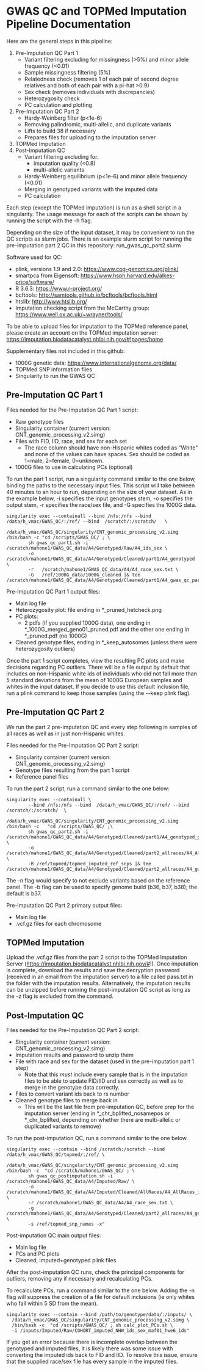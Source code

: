 # GWAS QC and TOPMed Imputation Pipeline Documentation

Here are the general steps in this pipeline:
1. Pre-Imputation QC Part 1
   - Variant filtering excluding for missingness (>5%) and minor allele frequency (<0.01)
   - Sample missingness filtering (5%)
   - Relatedness check (removes 1 of each pair of second degree relatives and both of each pair with a pi-hat >0.9)
   - Sex check (removes individuals with discrepancies)
   - Heterozygosity check
   - PC calculation and plotting
2. Pre-Imputation QC Part 2
   - Hardy-Weinberg filter (p<1e-6)
   - Removing palindromic, multi-allelic, and duplicate variants
   - Lifts to build 38 if necessary
   - Prepares files for uploading to the imputation server
3. TOPMed Imputation
4. Post-Imputation QC
   - Variant filtering excluding for.
      - imputation quality (<0.8)
      - multi-allelic variants
   - Hardy-Weinberg equilibrium (p<1e-6) and minor allele frequency (<0.01)
   - Merging in genotyped variants with the imputed data
   - PC calculation


Each step (except the TOPMed imputation) is run as a shell script in a singularity. The usage message for each of the scripts can be shown by running the script with the -h flag.

Depending on the size of the input dataset, it may be convenient to run the QC scripts as slurm jobs. There is an example slurm script for running the pre-imputation part 2 QC in this repository: run_gwas_qc_part2.slurm

Software used for QC:
- plink, versions 1.9 and 2.0: https://www.cog-genomics.org/plink/
- smartpca from Eigensoft: https://www.hsph.harvard.edu/alkes-price/software/
- R 3.6.3: https://www.r-project.org/
- bcftools: http://samtools.github.io/bcftools/bcftools.html
- htslib: http://www.htslib.org/
- Imputation checking script from the McCarthy group: https://www.well.ox.ac.uk/~wrayner/tools/

To be able to upload files for imputation to the TOPMed reference panel, please create an account on the TOPMed imputation server: https://imputation.biodatacatalyst.nhlbi.nih.gov/#!pages/home

Supplementary files not included in this github:
- 1000G genetic data: https://www.internationalgenome.org/data/
- TOPMed SNP information files
- Singularity to run the GWAS QC

## Pre-Imputation QC Part 1

Files needed for the Pre-Imputation QC Part 1 script:
- Raw genotype files
- Singularity container (current version: CNT_genomic_processing_v2.simg)
- Files with FID, IID, race, and sex for each set
  - The race column should have non-Hispanic whites coded as "White" and none of the values can have spaces. Sex should be coded as 1=male, 2=female, 0=unknown.
- 1000G files to use in calculating PCs (optional)


To run the part 1 script, run a singularity command similar to the one below, binding the paths to the necessary input files. This script will take between 40 minutes to an hour to run, depending on the size of your dataset. As in the example below, -i specifies the input genotypes stem, -o specifies the output stem, -r specifies the race/sex file, and -G specifies the 1000G data.
```
singularity exec --containall --bind /nfs:/nfs --bind  /data/h_vmac/GWAS_QC/:/ref/ --bind  /scratch/:/scratch/   \ 
	    /data/h_vmac/GWAS_QC/singularity/CNT_genomic_processing_v2.simg /bin/bash -c "cd /scripts/GWAS_QC/ ; \
	    sh gwas_qc_part1.sh -i   /scratch/mahone1/GWAS_QC_data/A4/Genotyped/Raw/A4_ids_sex \
	    -o   /scratch/mahone1/GWAS_QC_data/A4/Genotyped/Cleaned/part1/A4_genotyped \
	    -r   /scratch/mahone1/GWAS_QC_data/A4/A4_race_sex.txt \
	    -G   /ref/1000G_data/1000G_cleaned |& tee /scratch/mahone1/GWAS_QC_data/A4/Genotyped/Cleaned/part1/A4_gwas_qc_part1.log"
```

Pre-Imputation QC Part 1 output files:
- Main log file
- Heterozygosity plot: file ending in *_pruned_hetcheck.png
- PC plots:
  - 2 pdfs (if you supplied 1000G data), one ending in *_1000G_merged_geno01_pruned.pdf and the other one ending in *_pruned.pdf (no 1000G)
- Cleaned genotype files, ending in *_keep_autosomes (unless there were heterozygosity outliers)

Once the part 1 script completes, view the resulting PC plots and make decisions regarding PC outliers. There will be a file output by default that includes on non-Hispanic white ids of individuals who did not fall more than 5 standard deviations from the mean of 1000G European samples and whites in the input dataset. If you decide to use this default inclusion file, run a plink command to keep those samples (using the --keep plink flag).

## Pre-Imputation QC Part 2

We run the part 2 pre-imputation QC and every step following in samples of all races as well as in just non-Hispanic whites.

Files needed for the Pre-Imputation QC Part 2 script:
- Singularity container (current version: CNT_genomic_processing_v2.simg)
- Genotype files resulting from the part 1 script
- Reference panel files


To run the part 2 script, run a command similar to the one below:
```
singularity exec --containall \
	    --bind /nfs:/nfs --bind  /data/h_vmac/GWAS_QC/:/ref/ --bind  /scratch/:/scratch/  \
	    /data/h_vmac/GWAS_QC/singularity/CNT_genomic_processing_v2.simg /bin/bash -c   "cd /scripts/GWAS_QC/ ;\
	    sh gwas_qc_part2.sh -i /scratch/mahone1/GWAS_QC_data/A4/Genotyped/Cleaned/part1/A4_genotyped_geno05_maf01_mind01_norelated_sex_nomismatchedsex_keep_autosomes \
	    -o /scratch/mahone1/GWAS_QC_data/A4/Genotyped/Cleaned/part2_allraces/A4_AllRaces_genotyped_cleaned \
	    -R /ref/topmed/topmed_imputed_ref_snps |& tee  /scratch/mahone1/GWAS_QC_data/A4/Genotyped/Cleaned/part2_allraces/A4_gwas_qc_part2_allraces.log"
```
The -n flag would specify to not exclude variants based on the reference panel. The -b flag can be used to specify genome build (b36, b37, b38); the default is b37.

Pre-Imputation QC Part 2 primary output files:
- Main log file
- .vcf.gz files for each chromosome


## TOPMed Imputation

Upload the .vcf.gz files from the part 2 script to the TOPMed Imputation Server (https://imputation.biodatacatalyst.nhlbi.nih.gov/#!). Once imputation is complete, download the results and save the decryption password (received in an email from the imputation server) to a file called pass.txt in the folder with the imputation results.
Alternatively, the imputation results can be unzipped before running the post-imputation QC script as long as the -z flag is excluded from the command.

## Post-Imputation QC

Files needed for the Pre-Imputation QC Part 2 script:
- Singularity container (current version: CNT_genomic_processing_v2.simg)
- Imputation results and password to unzip them
- File with race and sex for the dataset (used in the pre-imputation part 1 step)
  - Note that this *must* include every sample that is in the imputation files to be able to update FID/IID and sex correctly as well as to merge in the genotype data correctly.
- Files to convert variant ids back to rs number
- Cleaned genotype files to merge back in
  - This will be the last file from pre-imputation QC, before prep for the imputation server (ending in *_chr_bplifted_nosamepos or *_chr_bplifted, depending on whether there are multi-allelic or duplicated variants to remove)

To run the post-imputation QC, run a command similar to the one below.
```
singularity exec --contain --bind /scratch:/scratch --bind /data/h_vmac/GWAS_QC/topmed/:/ref/ \
	    /data/h_vmac/GWAS_QC/singularity/CNT_genomic_processing_v2.simg /bin/bash -c  "cd /scratch/mahone1/GWAS_QC/ ; \
	    sh gwas_qc_postimputation.sh -i /scratch/mahone1/GWAS_QC_data/A4/Imputed/Raw/ \
	    -o /scratch/mahone1/GWAS_QC_data/A4/Imputed/Cleaned/AllRaces/A4_AllRaces_imputed  \
	    -r /scratch/mahone1/GWAS_QC_data/A4/A4_race_sex.txt \
	    -g /scratch/mahone1/GWAS_QC_data/A4/Genotyped/Cleaned/part2_allraces/A4_genotyped_geno05_maf01_mind01_norelated_sex_nomismatchedsex_keep_autosomes_hwe6_nopal_noprobSNPs_chr_bplifted_nosamepos \
	    -s /ref/topmed_snp_names -x"
```

Post-imputation QC main output files:
- Main log file
- PCs and PC plots
- Cleaned, imputed+genotyped plink files

After the post-imputation QC runs, check the principal components for outliers, removing any if necessary and recalculating PCs.

To recalculate PCs, run a command similar to the one below. Adding the -n flag will suppress the creation of a file for default inclusions (ie only whites who fall within 5 SD from the mean).
```
singularity exec --contain --bind /path/to/genotype/data/:/inputs/ \
  /data/h_vmac/GWAS_QC/singularity/CNT_genomic_processing_v2.simg \
  /bin/bash -c  "cd /scripts/GWAS_QC/ ; sh calc_plot_PCs.sh \
  -i /inputs/Imputed/Raw/COHORT_imputed_NHW_ids_sex_maf01_hwe6_ids"
```

If you get an error because there is incomplete overlap between the genotyped and imputed files, it is likely there was some issue with converting the imputed ids back to FID and IID. To resolve this issue, ensure that the supplied race/sex file has every sample in the imputed files.
